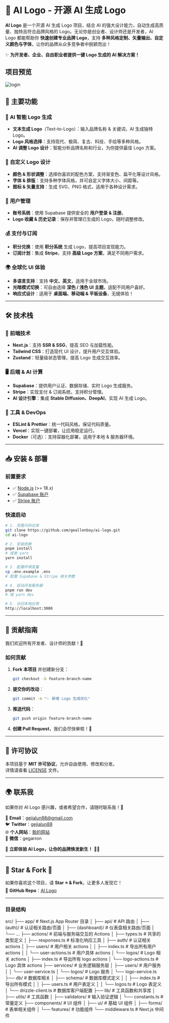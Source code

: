 # 🎨 AI Logo - 开源 AI 生成 Logo

**AI Logo** 是一个开源 AI 生成 Logo 项目，结合 AI 的强大设计能力，自动生成高质量、独特且符合品牌风格的 Logo。无论你是创业者、设计师还是开发者，AI Logo 都能帮助你 **快速创建专业品牌 Logo**，支持 **多种风格定制、矢量输出、自定义颜色与字体**，让你的品牌从众多竞争者中脱颖而出！

✨ **为开发者、企业、自由职业者提供一键 Logo 生成的 AI 解决方案！**

## 项目预览

![login](./public/person/ai-logo.gif)

## 🚀 主要功能

### 🎨 **AI 智能 Logo 生成**

- **文本生成 Logo**（Text-to-Logo）：输入品牌名称 & 关键词，AI 生成独特 Logo。
- **Logo 风格选择**：支持现代、极简、复古、科技、手绘等多种风格。
- **AI 调整 Logo 设计**：智能分析品牌名称和行业，为你提供最佳 Logo 方案。

### 🔧 **自定义 Logo 设计**

- **颜色 & 形状调整**：选择你喜欢的配色方案，支持渐变色、扁平化等设计风格。
- **字体 & 排版**：支持多种字体风格，并可自定义字体大小、间距等。
- **图标 & 矢量支持**：生成 SVG、PNG 格式，适用于各种设计需求。

### 👤 **用户管理**

- **账号系统**：使用 Supabase 提供安全的 **用户登录 & 注册**。
- **Logo 收藏 & 历史记录**：保存并管理已生成的 Logo，随时调整修改。

### 💰 **支付与订阅**

- **积分兑换**：使用 **积分系统** 生成 Logo，提高项目变现能力。
- **订阅计划**：集成 **Stripe**，支持 **高级 Logo 方案**，满足不同用户需求。

### 🌍 **全球化 UI 体验**

- **多语言支持**：支持 **中文、英文**，适用于全球市场。
- **光暗模式切换**：可自由选择 **深色 / 浅色 UI 主题**，适配不同用户喜好。
- **响应式设计**：适用于 **桌面端、移动端 & 平板设备**，无缝体验！

---

## 🛠️ 技术栈

### 🚀 **前端技术**

- **Next.js**：支持 **SSR & SSG**，提高 SEO 与加载性能。
- **Tailwind CSS**：打造现代 UI 设计，提升用户交互体验。
- **Zustand**：轻量级状态管理，提高 Logo 生成交互效率。

### 🖥️ **后端 & AI 计算**

- **Supabase**：提供用户认证、数据存储、实时 Logo 生成服务。
- **Stripe**：实现支付 & 订阅系统，支持积分管理。
- **AI 设计引擎**：集成 **Stable Diffusion、DeepAI**，实现 AI 生成 Logo。

### 🔧 **工具 & DevOps**

- **ESLint & Prettier**：统一代码风格，保证代码质量。
- **Vercel**：实现一键部署，让应用稳定运行。
- **Docker**（可选）：支持容器化部署，适用于本地 & 服务器环境。

---

## 📥 安装 & 部署

### **前置要求**

- ✅ [Node.js](https://nodejs.org/) (>= 18.x)
- ✅ [Supabase 账户](https://supabase.com/)
- ✅ [Stripe 账户](https://stripe.com/)

### **快速启动**

```bash
# 1. 克隆代码仓库
git clone https://github.com/geallenboy/ai-logo.git
cd ai-logo

# 2. 安装依赖
pnpm install
# 或者 yarn
yarn install

# 3. 配置环境变量
cp .env.example .env
# 配置 Supabase & Stripe 相关参数

# 4. 启动开发服务器
pnpm run dev
# 或 yarn dev

# 5. 访问本地应用
http://localhost:3000
```

---

## 🤝 贡献指南

我们欢迎所有开发者、设计师的贡献！🚀

### **如何贡献**

1. **Fork 本项目** 并创建新分支：
   ```bash
   git checkout -b feature-branch-name
   ```
2. **提交你的改动**：
   ```bash
   git commit -m "✨ 新增 Logo 生成优化"
   ```
3. **推送代码**：
   ```bash
   git push origin feature-branch-name
   ```
4. **创建 Pull Request**，我们会尽快审核！🎉

---

## 📄 许可协议

本项目基于 **MIT 许可协议**，允许自由使用、修改和分发。  
详情请查看 [LICENSE](LICENSE) 文件。

---

## 🌍 联系我

如果你对 AI Logo 感兴趣，或者希望合作，请随时联系我！💬

📧 **Email**：[gejialun88@gmail.com](mailto:gejialun88@gmail.com)  
🐦 **Twitter**：[gejialun88](https://x.com/gejialun88)  
🌐 **个人网站**：[我的网站](https://gegarron.com)  
💬 **微信**：gegarron

🚀 **立即体验 AI Logo，让你的品牌焕发新生！** 🎨✨

---

## 🌟 Star & Fork 🌟

如果你喜欢这个项目，请 **Star ⭐ & Fork**，让更多人发现它！  
🔗 **GitHub Repo**：[AI Logo](https://github.com/geallenboy/ai-logo)

---

### 目录结构

src/
├── app/ # Next.js App Router 目录
│ ├── api/ # API 路由
│ ├── (auth)/ # 认证相关路由/页面
│ ├── (dashboard)/ # 仪表盘相关路由/页面
│ └── ...
├── actions/ # 前端与服务端交互的 Actions
│ ├── types.ts # 共享的类型定义
│ ├── responses.ts # 标准化响应工具
│ ├── auth/ # 认证相关 actions
│ ├── users/ # 用户相关 actions
│ │ ├── index.ts # 导出所有用户 actions
│ │ └── user-actions.ts # 用户具体 actions
│ └── logos/ # Logo 相关 actions
│ ├── index.ts # 导出所有 logo actions
│ └── logo-actions.ts # Logo 具体 actions
├── services/ # 业务逻辑服务层
│ ├── users/ # 用户服务
│ │ └── user-service.ts
│ └── logos/ # Logo 服务
│ └── logo-service.ts
├── db/ # 数据库相关
│ ├── schema/ # 数据库模式定义
│ │ ├── index.ts # 导出所有模式
│ │ ├── users.ts # 用户表定义
│ │ └── logos.ts # Logo 表定义
│ └── drizzle-client.ts # 数据库客户端配置
├── lib/ # 工具函数和共享库
│ ├── utils/ # 工具函数
│ ├── validators/ # 输入验证逻辑
│ └── constants.ts # 常量定义
├── components/ # UI 组件
│ ├── ui/ # 基础 UI 组件
│ ├── forms/ # 表单相关组件
│ └── features/ # 功能组件
└── middleware.ts # Next.js 中间件
